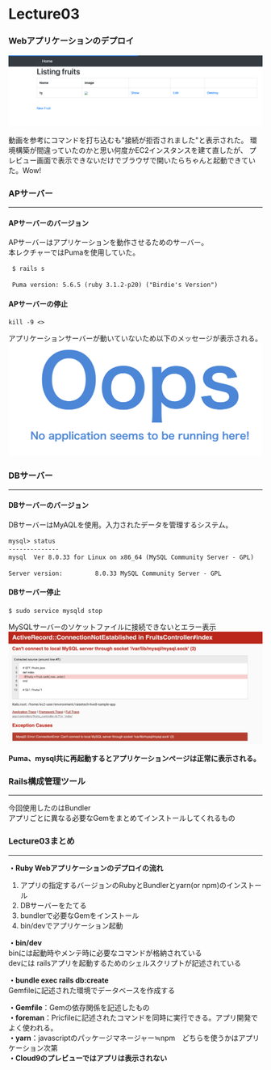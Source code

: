 # Lecture03 

### Webアプリケーションのデプロイ
![app画面.png](./image/Lecture03/L3_l3app.png "app画面.png")

動画を参考にコマンドを打ち込むも"接続が拒否されました"と表示された。
環境構築が間違っていたのかと思い何度かEC2インスタンスを建て直したが、
プレビュー画面で表示できないだけでブラウザで開いたらちゃんと起動できていた。Wow!

### APサーバー
____
#### APサーバーのバージョン
APサーバーはアプリケーションを動作させるためのサーバー。<br>
本レクチャーではPumaを使用していた。<br>
```
 $ rails s
 
 Puma version: 5.6.5 (ruby 3.1.2-p20) ("Birdie's Version")
```

#### APサーバーの停止
```
kill -9 <>
```
アプリケーションサーバーが動いていないため以下のメッセージが表示される。<br>
![AP stop.png](./image/Lecture03/L3_APstop.png "APstop.png")


### DBサーバー
_____
#### DBサーバーのバージョン
DBサーバーはMyAQLを使用。入力されたデータを管理するシステム。
```
mysql> status
--------------
mysql  Ver 8.0.33 for Linux on x86_64 (MySQL Community Server - GPL)

Server version:         8.0.33 MySQL Community Server - GPL
```


#### DBサーバー停止
```
$ sudo service mysqld stop
```
MySQLサーバーのソケットファイルに接続できないとエラー表示<br>
![DB stop.png](./image/Lecture03/L3_DBstop.png "DB stop.png")

**Puma、mysql共に再起動するとアプリケーションページは正常に表示される。**


### Rails構成管理ツール
___
今回使用したのはBundler<br>
アプリごとに異なる必要なGemをまとめてインストールしてくれるもの


### Lecture03まとめ
___
**・Ruby Webアプリケーションのデプロイの流れ**<br>
1. アプリの指定するバージョンのRubyとBundlerとyarn(or npm)のインストール<br>
2. DBサーバーをたてる<br>
3. bundlerで必要なGemをインストール<br>
4. bin/devでアプリケーション起動<br>

**・bin/dev**<br>
binには起動時やメンテ時に必要なコマンドが格納されている<br>
devには railsアプリを起動するためのシェルスクリプトが記述されている<br>
  
**・bundle exec rails db:create**<br>
Gemfileに記述された環境でデータベースを作成する<br>
 
**・Gemfile**：Gemの依存関係を記述したもの<br>
**・foreman**：Pricfileに記述されたコマンドを同時に実行できる。アプリ開発でよく使われる。<br>
**・yarn**：javascriptのパッケージマネージャー≒npm　どちらを使うかはアプリケーション次第<br>
**・Cloud9のプレビューではアプリは表示されない**
